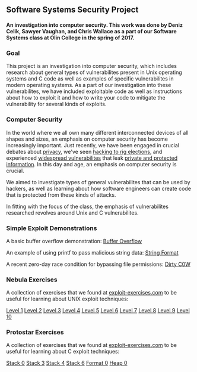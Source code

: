 
## Software Systems Security Project

#### An investigation into computer security. This work was done by Deniz Celik, Sawyer Vaughan, and Chris Wallace as a part of our Software Systems class at Olin College in the spring of 2017.

### Goal

This project is an investigation into computer security, which includes research about general types of vulnerabilites present in Unix operating systems and C code as well as examples of specific vulnerabilites in modern operating systems. As a part of our investigation into these vulnerabilites, we have included exploitable code as well as instructions about how to exploit it and how to write your code to mitigate the vulnerability for several kinds of exploits.

### Computer Security

In the world where we all own many different interconnected devices of all shapes and sizes, an emphasis on computer security has become increasingly important. Just recently, we have been engaged in crucial debates about [privacy](https://en.wikipedia.org/wiki/FBI%E2%80%93Apple_encryption_dispute), we've seen [hacking to rig elections](https://www.nytimes.com/news-event/russian-election-hacking), and experienced [widespread vulnerabilites](http://heartbleed.com/) that leak [private and protected information](https://bugs.chromium.org/p/project-zero/issues/detail?id=1139). In this day and age, an emphasis on computer security is crucial.

We aimed to investigate types of general vulnerabilites that can be used by hackers, as well as learning about how software engineers can create code that is protected from these kinds of attacks.

In fitting with the focus of the class, the emphasis of vulnerabilites researched revolves around Unix and C vulnerabilites.

### Simple Exploit Demonstrations

A basic buffer overflow demonstration:
[Buffer Overflow](../Security/test_exploits/buffer_overflow)

An example of using printf to pass malicious string data:
[String Format](../Security/test_exploits/StringFormatVulnerability)

A recent zero-day race condition for bypassing file permissions:
[Dirty C0W](../Security/test_exploits/dirty_cow)

### Nebula Exercises

A collection of exercises that we found at [exploit-exercises.com](https://exploit-exercises.com/nebula/) to be useful for learning about UNIX exploit techniques:

[Level 1](../Security/nebulaExploits/level01.md)
[Level 2](../Security/nebulaExploits/level02.md)
[Level 3](../Security/nebulaExploits/level03.md)
[Level 4](../Security/nebulaExploits/level04.md)
[Level 5](../Security/nebulaExploits/level05.md)
[Level 6](../Security/nebulaExploits/level06.md)
[Level 7](../Security/nebulaExploits/level07.md)
[Level 8](../Security/nebulaExploits/level08.md)
[Level 9](../Security/nebulaExploits/level09.md)
[Level 10](../Security/nebulaExploits/level10.md)

### Protostar Exercises

A collection of exercises that we found at [exploit-exercises.com](https://exploit-exercises.com/protostar/) to be useful for learning about C exploit techniques:


[Stack 0](https://github.com/runnersaw/SoftSysCalamitousCaribou/blob/master/Security/protostarExploits/stack0.md)
[Stack 3](../Security/protostarExploits/stack3.md)
[Stack 4](../Security/protostarExploits/stack4.md)
[Stack 6](../Security/protostarExploits/stack6.md)
[Format 0](../Security/protostarExploits/format0.md)
[Heap 0](../Security/protostarExploits/heap0.md)
